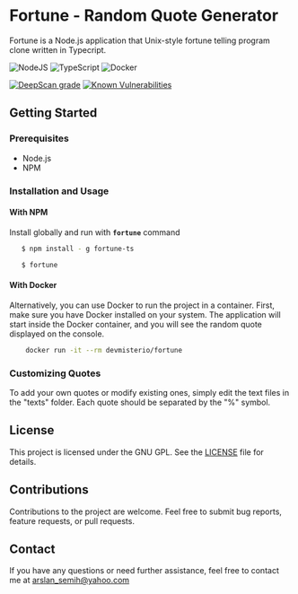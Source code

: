 # Fortune - Random Quote Generator

Fortune is a Node.js application that Unix-style fortune telling program clone written in Typecript.

![NodeJS](https://img.shields.io/badge/node.js-6DA55F?style=for-the-badge&logo=node.js&logoColor=white)
![TypeScript](https://img.shields.io/badge/typescript-%23007ACC.svg?style=for-the-badge&logo=typescript&logoColor=white)
![Docker](https://img.shields.io/badge/docker-%230db7ed.svg?style=for-the-badge&logo=docker&logoColor=white)

[![DeepScan grade](https://deepscan.io/api/teams/21789/projects/25180/branches/783403/badge/grade.svg)](https://deepscan.io/dashboard#view=project&tid=21789&pid=25180&bid=783403)
[![Known Vulnerabilities](https://snyk.io/test/github/devmisterio/fortune/badge.svg)](https://snyk.io/test/github/devmisterio/fortune)

## Getting Started

### Prerequisites

- Node.js
- NPM

### Installation and Usage

#### With NPM
Install globally and run with **```fortune```** command

```bash
   $ npm install - g fortune-ts

   $ fortune
```

#### With Docker

Alternatively, you can use Docker to run the project in a container. First, make sure you have Docker installed on your system.
The application will start inside the Docker container, and you will see the random quote displayed on the console.

```bash
    docker run -it --rm devmisterio/fortune
```

### Customizing Quotes

To add your own quotes or modify existing ones, simply edit the text files in the "texts" folder. Each quote should be separated by the "%" symbol.

## License

This project is licensed under the GNU GPL. See the [LICENSE](LICENSE) file for details.

## Contributions

Contributions to the project are welcome. Feel free to submit bug reports, feature requests, or pull requests.

## Contact

If you have any questions or need further assistance, feel free to contact me at arslan_semih@yahoo.com
